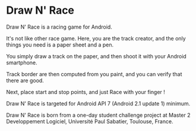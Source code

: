 Draw N' Race
============

Draw N' Race is a racing game for Android.

It's not like other race game. Here, you are the track creator, and the only things you need is a paper sheet and a pen.

You simply draw a track on the paper, and then shoot it with your Android smartphone. 

Track border are then computed from you paint, and you can verify that there are good.

Next, place start and stop points, and just Race with your finger !


Draw N' Race is targeted for Android API 7 (Android 2.1 update 1) minimum.

Draw N' Race is born from a one-day student challenge project at Master 2 Developpement Logiciel, Université Paul Sabatier, Toulouse, France.
